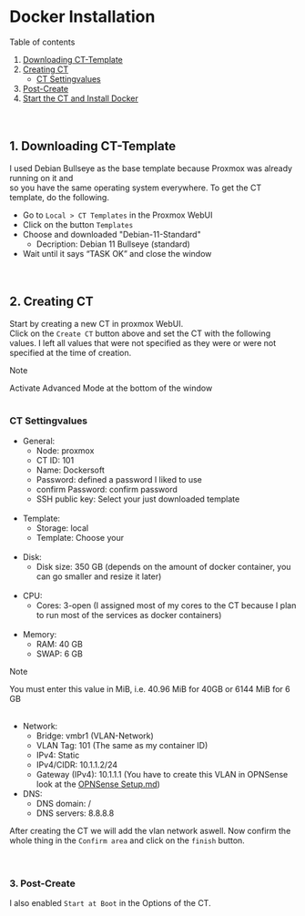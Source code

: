 # Docker Installation
Table of contents

1. <a href="#1-downloading-ct-template">Downloading CT-Template</a>
2. <a href="#2-creating-ct">Creating CT</a>
    * <a href="#ct-settingvalues">CT Settingvalues</a>
3. <a href="#3-post-create">Post-Create</a>
4. <a href="#4-start-the-ct-and-install-docker">Start the CT and Install Docker</a>
<br><br><br>


## 1. Downloading CT-Template
I used Debian Bullseye as the base template because Proxmox was already running on it and<br>
so you have the same operating system everywhere. To get the CT template, do the following.

* Go to `Local > CT Templates` in the Proxmox WebUI
* Click on the button `Templates`
* Choose and downloaded "Debian-11-Standard"
    * Decription: Debian 11 Bullseye (standard)
* Wait until it says “TASK OK” and close the window
<br><br><br>


## 2. Creating CT
Start by creating a new CT in proxmox WebUI.<br>
Click on the `Create CT` button above and set the CT with the following values.
I left all values that were not specified as they were or were not specified at the time of creation.

> [!NOTE]
> Activate Advanced Mode at the bottom of the window
<br><br>

### CT Settingvalues
* General:
    * Node:             proxmox
    * CT ID:            101
    * Name:             Dockersoft
    * Password:         defined a password I liked to use
    * confirm Password: confirm password
    * SSH public key:   Select your just downloaded template
<br><br>
* Template:
    * Storage:          local
    * Template:         Choose your 
<br><br>
* Disk:
    * Disk size:        350 GB (depends on the amount of docker container, you can go smaller and resize it later)
<br><br>
* CPU:
    * Cores:            3-open (I assigned most of my cores to the CT because I plan to run most of the services as docker containers)
<br><br>
* Memory:
    * RAM:              40 GB
    * SWAP:              6 GB
> [!NOTE]
> You must enter this value in MiB, i.e. 40.96 MiB for 40GB or 6144 MiB for 6 GB
<br><br>
* Network:
    * Bridge:           vmbr1 (VLAN-Network)
    * VLAN Tag:         101 (The same as my container ID)
    * IPv4:             Static
    * IPv4/CIDR:        10.1.1.2/24
    * Gateway (IPv4):   10.1.1.1 (You have to create this VLAN in OPNSense look at the [OPNSense Setup.md](../opnsense/SETUP.md))
* DNS:
    * DNS domain:       /
    * DNS servers:      8.8.8.8

After creating the CT we will add the vlan network aswell.
Now confirm the whole thing in the `Confirm area` and click on the `finish` button.
<br><br><br>

### 3. Post-Create
I also enabled `Start at Boot` in the Options of the CT.


